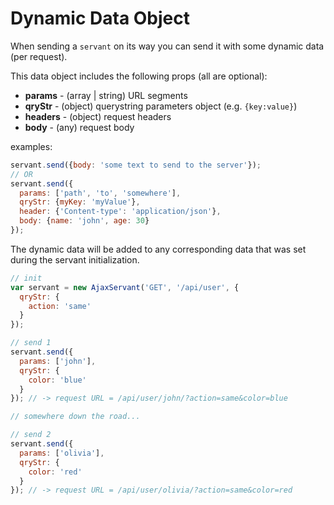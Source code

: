 Dynamic Data Object
===================
When sending a `servant` on its way you can send it with some dynamic data (per request).

This data object includes the following props (all are optional):  
* **params** - (array | string) URL segments
* **qryStr** - (object) querystring parameters object (e.g. `{key:value}`)
* **headers** - (object) request headers
* **body** - (any) request body

examples:  
```js
servant.send({body: 'some text to send to the server'});
// OR
servant.send({
  params: ['path', 'to', 'somewhere'],
  qryStr: {myKey: 'myValue'},
  header: {'Content-type': 'application/json'},
  body: {name: 'john', age: 30}
});
```

The dynamic data will be added to any corresponding data that was set during the servant initialization.
```js
// init
var servant = new AjaxServant('GET', '/api/user', {
  qryStr: {
    action: 'same'
  }
});

// send 1
servant.send({
  params: ['john'],
  qryStr: {
    color: 'blue'
  }
}); // -> request URL = /api/user/john/?action=same&color=blue

// somewhere down the road...

// send 2
servant.send({
  params: ['olivia'],
  qryStr: {
    color: 'red'
  }
}); // -> request URL = /api/user/olivia/?action=same&color=red
```
